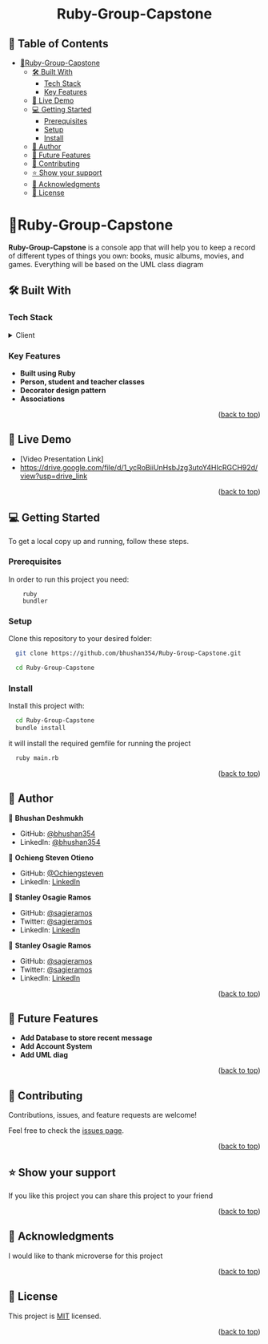 
<div align="center">

  <h1><b>Ruby-Group-Capstone</b></h1>

</div>

<!-- TABLE OF CONTENTS -->

## 📗 Table of Contents

- [📖Ruby-Group-Capstone ](#ruby-group-capstone-)
  - [🛠 Built With ](#-built-with-)
    - [Tech Stack ](#tech-stack-)
    - [Key Features ](#key-features-)
  - [🚀 Live Demo ](#-live-demo-)
  - [💻 Getting Started ](#-getting-started-)
    - [Prerequisites](#prerequisites)
    - [Setup](#setup)
    - [Install](#install)
  - [👥 Author ](#-author-)
  - [🔭 Future Features ](#-future-features-)
  - [🤝 Contributing ](#-contributing-)
  - [⭐️ Show your support ](#️-show-your-support-)
  - [🙏 Acknowledgments ](#-acknowledgments-)
  - [📝 License ](#-license-)

<!-- PROJECT DESCRIPTION -->

# 📖Ruby-Group-Capstone <a name="about-project"></a>

**Ruby-Group-Capstone** is a console app that will help you to keep a record of different types of things you own: books, music albums, movies, and games. Everything will be based on the UML class diagram

## 🛠 Built With <a name="built-with"></a>

### Tech Stack <a name="tech-stack"></a>

<details>
  <summary>Client</summary>
    <li><a href="https://www.ruby-lang.org/en/">Ruby</a></li>
</details>

<!-- Features -->

### Key Features <a name="key-features"></a>

- **Built using Ruby**
- **Person, student and teacher classes**
- **Decorator design pattern**
- **Associations**

<p align="right">(<a href="#readme-top">back to top</a>)</p>


## 🚀 Live Demo <a name="live-demo"></a>

- [Video Presentation Link]
- https://drive.google.com/file/d/1_ycRoBiiUnHsbJzg3utoY4HIcRGCH92d/view?usp=drive_link

<p align="right">(<a href="#readme-top">back to top</a>)</p>

## 💻 Getting Started <a name="getting-started"></a>

To get a local copy up and running, follow these steps.

### Prerequisites

In order to run this project you need:

```
    ruby
    bundler
```

### Setup

Clone this repository to your desired folder:

```bash
  git clone https://github.com/bhushan354/Ruby-Group-Capstone.git
```
```sh
  cd Ruby-Group-Capstone
```

### Install

Install this project with:

```bash
  cd Ruby-Group-Capstone
  bundle install
```

it will install the required gemfile for running the project

```sh
  ruby main.rb
```

<p align="right">(<a href="#readme-top">back to top</a>)</p>

<!-- AUTHORS -->

## 👥 Author <a name="author"></a>

👤 **Bhushan Deshmukh**

- GitHub: [@bhushan354](https://github.com/bhushan354)
- LinkedIn: [@bhushan354](https://www.linkedin.com/in/bhushan-deshmukh-5777851b1/)

👤 **Ochieng Steven Otieno**

- GitHub: [@Ochiengsteven](https://github.com/Ochiengsteven)
- LinkedIn: [LinkedIn](https://www.linkedin.com/in/steven-ochieng-a43125179/)

👤 **Stanley Osagie Ramos**

- GitHub: [@sagieramos](https://github.com/sagieramos)
- Twitter: [@sagieramos](https://twitter.com/sagieramos)
- LinkedIn: [LinkedIn](https://linkedin.com/in/sagieramos)

👤 **Stanley Osagie Ramos**
- GitHub: [@sagieramos](https://github.com/sagieramos)
- Twitter: [@sagieramos](https://twitter.com/sagieramos)
- LinkedIn: [LinkedIn](https://linkedin.com/in/sagieramos)

<p align="right">(<a href="#readme-top">back to top</a>)</p>

<!-- FUTURE FEATURES -->

## 🔭 Future Features <a name="future-features"></a>

- **Add Database to store recent message**
- **Add Account System**
- **Add UML diag**

<p align="right">(<a href="#readme-top">back to top</a>)</p>

<!-- CONTRIBUTING -->

## 🤝 Contributing <a name="contributing"></a>

Contributions, issues, and feature requests are welcome!

Feel free to check the [issues page](https://github.com/Chimoneg27//Ruby-Group-Capstone/issues).

<p align="right">(<a href="#readme-top">back to top</a>)</p>

<!-- SUPPORT -->

## ⭐️ Show your support <a name="support"></a>

If you like this project you can share this project to your friend

<p align="right">(<a href="#readme-top">back to top</a>)</p>

<!-- ACKNOWLEDGEMENTS -->

## 🙏 Acknowledgments <a name="acknowledgements"></a>

I would like to thank microverse for this project

<p align="right">(<a href="#readme-top">back to top</a>)</p>

<!-- LICENSE -->

## 📝 License <a name="license"></a>

This project is [MIT](./LICENSE) licensed.

<p align="right">(<a href="#readme-top">back to top</a>)</p>
